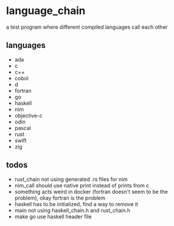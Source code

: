# language_chain

a test program where different compiled languages call each other

## languages

- ada
- c
- c++
- cobol
- d
- fortran
- go
- haskell
- nim
- objective-c
- odin
- pascal
- rust
- swift
- zig

## todos

- rust_chain not using generated .rs files for nim
- nim_call should use native print instead of prints from c
- something acts weird in docker (fortran doesn't seem to be the problem), okay fortran is the problem
- haskell has to be initialized, find a way to remove it
- main not using haskell_chain.h and rust_chain.h
- make go use haskell header file
